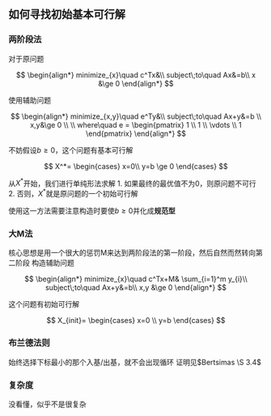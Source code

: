 ## 如何寻找初始基本可行解
### 两阶段法

对于原问题

$$
\begin{align*}
	minimize_{x}\quad c^Tx&\\
	subject\;to\quad Ax&=b\\
	x &\ge 0
\end{align*}
$$

使用辅助问题

$$
\begin{align*}
	minimize_{x,y}\quad e^Ty&\\
	subject\;to\quad Ax+y&=b \\
	x,y&\ge 0 \\
	\\
	where\quad e = 
\begin{pmatrix}
1 \\
1 \\
\vdots \\
1
\end{pmatrix}	
\end{align*}
$$

不妨假设$b \ge 0$，这个问题有基本可行解

$$
X^*=
\begin{cases}
	 x=0\\
	 y=b \ge 0
\end{cases}
$$

从$X^*$开始，我们进行单纯形法求解
	1. 如果最终的最优值不为0，则原问题不可行
	2. 否则，$X^*$就是原问题的一个初始可行解

使用这一方法需要注意构造时要使$b \ge 0$并化成**规范型**

### 大M法

核心思想是用一个很大的惩罚M来达到两阶段法的第一阶段，然后自然而然转向第二阶段
构造辅助问题

$$
\begin{align*}
	minimize_{x}\quad c^Tx+M& \sum_{i=1}^m y_{i}\\
	subject\;to\quad Ax+y&=b\\
	x,y &\ge 0
\end{align*}
$$

这个问题有初始可行解

$$
X_{init}=
\begin{cases}
x=0 \\
y=b
\end{cases}
$$

### 布兰德法则

始终选择下标最小的那个入基/出基，就不会出现循环
证明见$Bertsimas \S 3.4$

### 复杂度

没看懂，似乎不是很复杂
